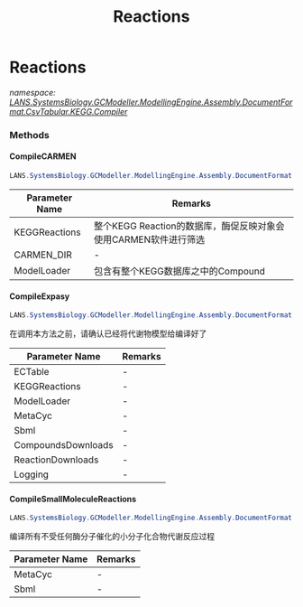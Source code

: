 ﻿---
title: Reactions
---

# Reactions
_namespace: [LANS.SystemsBiology.GCModeller.ModellingEngine.Assembly.DocumentFormat.CsvTabular.KEGG.Compiler](N-LANS.SystemsBiology.GCModeller.ModellingEngine.Assembly.DocumentFormat.CsvTabular.KEGG.Compiler.html)_





### Methods

#### CompileCARMEN
```csharp
LANS.SystemsBiology.GCModeller.ModellingEngine.Assembly.DocumentFormat.CsvTabular.KEGG.Compiler.Reactions.CompileCARMEN(System.Collections.Generic.IEnumerable{LANS.SystemsBiology.Assembly.KEGG.DBGET.bGetObject.Reaction},System.String,LANS.SystemsBiology.GCModeller.ModellingEngine.Assembly.DocumentFormat.CsvTabular.FileStream.IO.XmlresxLoader,System.String,System.String,Microsoft.VisualBasic.Logging.LogFile)
```


|Parameter Name|Remarks|
|--------------|-------|
|KEGGReactions|整个KEGG Reaction的数据库，酶促反映对象会使用CARMEN软件进行筛选|
|CARMEN_DIR|-|
|ModelLoader|包含有整个KEGG数据库之中的Compound|


#### CompileExpasy
```csharp
LANS.SystemsBiology.GCModeller.ModellingEngine.Assembly.DocumentFormat.CsvTabular.KEGG.Compiler.Reactions.CompileExpasy(System.Collections.Generic.IEnumerable{LANS.SystemsBiology.Assembly.Expasy.AnnotationsTool.T_EnzymeClass_BLAST_OUT},System.Collections.Generic.IEnumerable{LANS.SystemsBiology.Assembly.KEGG.DBGET.bGetObject.Reaction},LANS.SystemsBiology.GCModeller.ModellingEngine.Assembly.DocumentFormat.CsvTabular.FileStream.IO.XmlresxLoader,LANS.SystemsBiology.Assembly.MetaCyc.File.FileSystem.DatabaseLoadder,LANS.SystemsBiology.Assembly.SBML.Level2.XmlFile,System.String,System.String,Microsoft.VisualBasic.Logging.LogFile)
```
在调用本方法之前，请确认已经将代谢物模型给编译好了

|Parameter Name|Remarks|
|--------------|-------|
|ECTable|-|
|KEGGReactions|-|
|ModelLoader|-|
|MetaCyc|-|
|Sbml|-|
|CompoundsDownloads|-|
|ReactionDownloads|-|
|Logging|-|


#### CompileSmallMoleculeReactions
```csharp
LANS.SystemsBiology.GCModeller.ModellingEngine.Assembly.DocumentFormat.CsvTabular.KEGG.Compiler.Reactions.CompileSmallMoleculeReactions(LANS.SystemsBiology.Assembly.MetaCyc.File.FileSystem.DatabaseLoadder,System.Collections.Generic.Dictionary{System.String,LANS.SystemsBiology.Assembly.SBML.Level2.Elements.Reaction},System.Collections.Generic.Dictionary{System.String,LANS.SystemsBiology.GCModeller.ModellingEngine.Assembly.DocumentFormat.CsvTabular.FileStream.Metabolite},System.String,Microsoft.VisualBasic.List{LANS.SystemsBiology.GCModeller.ModellingEngine.Assembly.DocumentFormat.CsvTabular.FileStream.Metabolite}@,Microsoft.VisualBasic.Logging.LogFile)
```
编译所有不受任何酶分子催化的小分子化合物代谢反应过程

|Parameter Name|Remarks|
|--------------|-------|
|MetaCyc|-|
|Sbml|-|



